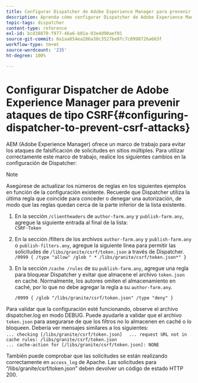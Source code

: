 ```yaml
---
title: Configurar Dispatcher de Adobe Experience Manager para prevenir ataques de tipo CSRF
description: Aprenda cómo configurar Dispatcher de Adobe Experience Manager para evitar ataques de falsificación de solicitudes en sitios múltiples.
topic-tags: dispatcher
content-type: reference
exl-id: bcd38878-f977-46a6-b01a-03e4d90aef01
source-git-commit: 0a1aa854ea286a30c3527be8fc7c0998726a663f
workflow-type: tm+mt
source-wordcount: '235'
ht-degree: 100%

---
```


# Configurar Dispatcher de Adobe Experience Manager para prevenir ataques de tipo CSRF{#configuring-dispatcher-to-prevent-csrf-attacks}

AEM (Adobe Experience Manager) ofrece un marco de trabajo para evitar los ataques de falsificación de solicitudes en sitios múltiples. Para utilizar correctamente este marco de trabajo, realice los siguientes cambios en la configuración de Dispatcher:

>[!NOTE]
>
>Asegúrese de actualizar los números de reglas en los siguientes ejemplos en función de la configuración existente. Recuerde que Dispatcher utiliza la última regla que coincide para conceder o denegar una autorización, de modo que las reglas quedan cerca de la parte inferior de la lista existente.

1. En la sección `/clientheaders` de `author-farm.any` y `publish-farm.any`, agregue la siguiente entrada al final de la lista:\
   `CSRF-Token`
1. En la sección /filters de los archivos `author-farm.any` y `publish-farm.any` o `publish-filters.any`, agregue la siguiente línea para permitir las solicitudes de `/libs/granite/csrf/token.json` a través de Dispatcher.\
   `/0999 { /type "allow" /glob " * /libs/granite/csrf/token.json*" }`

1. En la sección `/cache /rules` de su `publish-farm.any`, agregue una regla para bloquear Dispatcher y evitar que almacene el archivo `token.json` en caché. Normalmente, los autores omiten el almacenamiento en caché, por lo que no debe agregar la regla a su `author-farm.any`.

   `/0999 { /glob "/libs/granite/csrf/token.json" /type "deny" }`

Para validar que la configuración esté funcionando, observe el archivo dispatcher.log en modo DEBUG. Puede ayudarle a validar que el archivo `token.json` para asegurarse de que los filtros no lo almacenen en caché o lo bloqueen. Debería ver mensajes similares a los siguientes:\
`... checking [/libs/granite/csrf/token.json]  `
`... request URL not in cache rules: /libs/granite/csrf/token.json`\
`... cache-action for [/libs/granite/csrf/token.json]: NONE`

También puede comprobar que las solicitudes se están realizando correctamente en `access_log` de Apache. Las solicitudes para “/libs/granite/csrf/token.json” deben devolver un código de estado HTTP 200.
